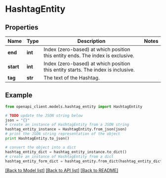 # HashtagEntity


## Properties
Name | Type | Description | Notes
------------ | ------------- | ------------- | -------------
**end** | **int** | Index (zero-based) at which position this entity ends.  The index is exclusive. | 
**start** | **int** | Index (zero-based) at which position this entity starts.  The index is inclusive. | 
**tag** | **str** | The text of the Hashtag. | 

## Example

```python
from openapi_client.models.hashtag_entity import HashtagEntity

# TODO update the JSON string below
json = "{}"
# create an instance of HashtagEntity from a JSON string
hashtag_entity_instance = HashtagEntity.from_json(json)
# print the JSON string representation of the object
print HashtagEntity.to_json()

# convert the object into a dict
hashtag_entity_dict = hashtag_entity_instance.to_dict()
# create an instance of HashtagEntity from a dict
hashtag_entity_form_dict = hashtag_entity.from_dict(hashtag_entity_dict)
```
[[Back to Model list]](../README.md#documentation-for-models) [[Back to API list]](../README.md#documentation-for-api-endpoints) [[Back to README]](../README.md)


